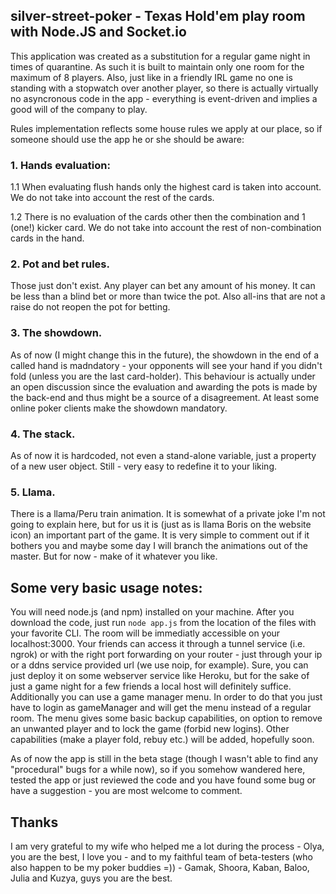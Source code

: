 ##  silver-street-poker - Texas Hold'em play room with Node.JS and Socket.io

This application was created as a substitution for a regular game night in times of quarantine. As such it is built to maintain only one room for the maximum of 8 players. Also, just like in a friendly IRL game no one is standing with a stopwatch over another player, so there is actually virtually no asyncronous code in the app - everything is event-driven and implies a good will of the company to play. 

Rules implementation reflects some house rules we apply at our place, so if someone should use the app he or she should be aware:

### 1. Hands evaluation:
  1.1 When evaluating flush hands only the highest card is taken into account. We do not take into account the rest of the cards. 
  
  1.2 There is no evaluation of the cards other then the combination and 1 (one!) kicker card. We do not take into account the rest of non-combination cards in the hand. 
  
### 2. Pot and bet rules. 
Those just don't exist. Any player can bet any amount of his money. It can be less than a blind bet or more than twice the pot. Also all-ins that are not a raise do not reopen the pot for betting. 

### 3. The showdown.
  As of now (I might change this in the future), the showdown in the end of a called hand is madndatory - your opponents will see your hand if you didn't fold (unless you are the last card-holder). This behaviour is actually under an open discussion since the evaluation and awarding the pots is made by the back-end and thus might be a source of a disagreement. At least some online poker clients make the showdown mandatory. 
  
### 4. The stack.
  As of now it is hardcoded, not even a stand-alone variable, just a property of a new user object. Still - very easy to redefine it to your liking.

### 5. Llama.
  There is a llama/Peru train animation. It is somewhat of a private joke I'm not going to explain here, but for us it is (just as is llama Boris on the website icon) an important part of the game. It is very simple to comment out if it bothers you and maybe some day I will branch the animations out of the master. But for now - make of it whatever you like. 


##  Some very basic usage notes:
You will need node.js (and npm) installed on your machine. 
After you download the code, just run `node app.js` from the location of the files with your favorite CLI. 
The room will be immediatly accessible on your localhost:3000. Your friends can access it through a tunnel service (i.e. ngrok) or with the right port forwarding on your router - just through your ip or a ddns service provided url (we use noip, for example). 
Sure, you can just deploy it on some webserver service like Heroku, but for the sake of just a game night for a few friends a local host will definitely suffice. 
Additionally you can use a game manager menu. In order to do that you just have to login as gameManager and will get the menu instead of a regular room. The menu gives some basic backup capabilities, on option to remove an unwanted player and to lock the game (forbid new logins). Other capabilities (make a player fold, rebuy etc.) will be added, hopefully soon. 

As of now the app is still in the beta stage (though I wasn't able to find any "procedural" bugs for a while now), so if you somehow wandered here, tested the app or just reviewed the code and you have found some bug or have a suggestion - you are most welcome to comment.

## Thanks
I am very grateful to my wife who helped me a lot during the process - Olya, you are the best, I love you - and to my faithful team of beta-testers (who also happen to be my poker buddies  =)) -  Gamak, Shoora, Kaban, Baloo, Julia and Kuzya, guys you are the best.
